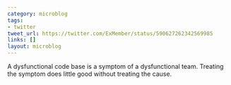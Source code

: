 ```yaml
---
category: microblog
tags:
- twitter
tweet_url: https://twitter.com/ExMember/status/590627262342569985
links: []
layout: microblog
---
```

A dysfunctional code base is a symptom of a dysfunctional team. Treating the symptom does little good without treating the cause.

